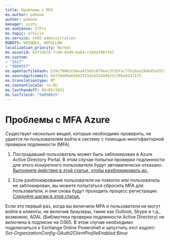 ```yaml
---
title: Проблемы с MFA
ms.author: pebaum
author: pebaum
manager: scotv
ms.audience: ITPro
ms.topic: article
ms.service: o365-administration
ROBOTS: NOINDEX, NOFOLLOW
localization_priority: Normal
ms.assetid: 63f7d676-7cd9-4549-ba84-c3a8a7867f63
ms.custom:
- "2417"
- "9000557"
ms.openlocfilehash: b39c79063c66ea41585c8f9eec372bfac77bc0aa29ded5a5572e06c141b28f80
ms.sourcegitcommit: b5f7da89a650d2915dc652449623c78be6247175
ms.translationtype: MT
ms.contentlocale: ru-RU
ms.lasthandoff: 08/05/2021
ms.locfileid: "54098615"
---
```

# <a name="issues-with-azure-mfa"></a>Проблемы с MFA Azure
Существует несколько вещей, которые необходимо проверить, не удается ли пользователям войти в систему с помощью многофакторной проверки подлинности (MFA)

1. Пострадавший пользователь может быть заблокирован в Azure Active Directory Portal. В этом случае попытки проверки подлинности для этого конкретного пользователя будут автоматически отказано. [Выполните действия в этой статье, чтобы разблокировать их.](https://docs.microsoft.com/azure/active-directory/authentication/howto-mfa-mfasettings#block-and-unblock-users)

2. Если разблокирование пользователя не помогло или пользователь не заблокирован, вы можете попытаться сбросить MFA для пользователя, и они снова будут проходить процесс регистрации. [Следуйте шагам в этой статье.](https://docs.microsoft.com/azure/active-directory/authentication/howto-mfa-userdevicesettings#require-users-to-provide-contact-methods-again)

Если это первый раз, когда вы включили MFA и пользователи не могут войти в клиенты, не включив браузеры, такие как Outlook, Skype и т.д., возможно, ADAL (Библиотека проверки подлинности Active Directory) не включена в подписке на O365. В этом случае необходимо подключиться к Exchange Online Powershell и запустить этот *кодлет: Set-OrganizationConfig-OAuth2ClientProfileEnabled:$true*